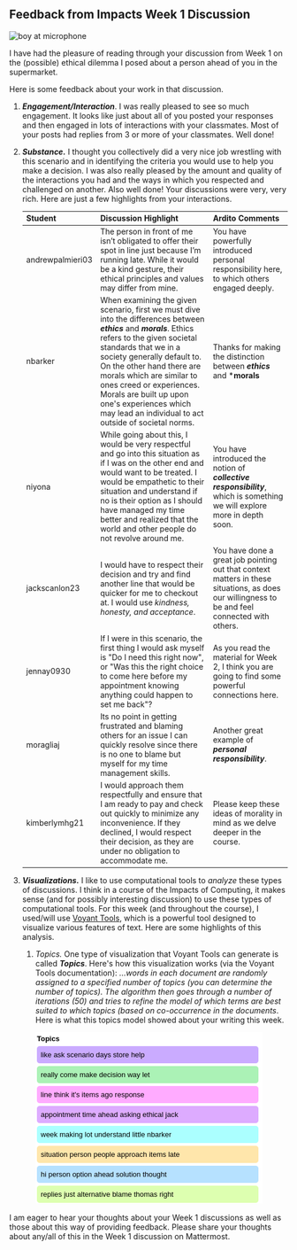 ## Feedback from Impacts Week 1 Discussion

![boy at microphone](https://images.unsplash.com/photo-1453738773917-9c3eff1db985?q=80&w=1770&auto=format&fit=crop&ixlib=rb-4.0.3&ixid=M3wxMjA3fDB8MHxwaG90by1wYWdlfHx8fGVufDB8fHx8fA%3D%3D)

I have had the pleasure of reading through your discussion from Week 1 on the (possible) ethical dilemma I posed about a person ahead of you in the supermarket.

Here is some feedback about your work in that discussion.

1. ***Engagement/Interaction***. I was really pleased to see so much engagement. It looks like just about all of you posted your responses and then engaged in lots of interactions with your classmates. Most of your posts had replies from 3 or more of your classmates. Well done!

2. ***Substance.*** I thought you collectively did a very nice job wrestling with this scenario and in identifying the criteria you would use to help you make a decision. I was also really pleased by the amount and quality of the interactions you had and the ways in which you respected and challenged on another. Also well done! Your discussions were very, very rich. Here are just a few highlights from your interactions.

   | Student          | Discussion Highlight                                         | Ardito Comments                                              |
   | ---------------- | ------------------------------------------------------------ | ------------------------------------------------------------ |
   | andrewpalmieri03 | The person in front of me isn’t obligated to offer their spot in line just because I’m running late. While it would be a kind gesture, their ethical principles and values may differ from mine. | You have powerfully introduced personal responsibility here, to which others engaged deeply. |
   | nbarker          | When examining the given scenario, first we must dive into the differences between ***ethics*** and ***morals***. Ethics refers to the given societal standards that we in a society generally default to. On the other hand there are morals which are similar to ones creed or experiences. Morals are built up upon one's experiences which may lead an individual to act outside of societal norms. | Thanks for making the distinction between ***ethics*** and ***morals** |
   | niyona           | While going about this, I would be very respectful and go into this situation as if I was on the other end and would want to be treated. I would be empathetic to their situation and understand if no is their option as I should have managed my time better and realized that the world and other people do not revolve around me. | You have introduced the notion of ***collective responsibility***, which is something we will explore more in depth soon. |
   | jackscanlon23    | I would have to respect their decision and try and find another line that would be quicker for me to checkout at. I would use *kindness, honesty, and acceptance*. | You have done a great job pointing out that context matters in these situations, as does our willingness to be and feel connected with others. |
   | jennay0930       | If I were in this scenario, the first thing I would ask myself is "Do I need this right now", or "Was this the right choice to come here before my appointment knowing anything could happen to set me back"? | As you read the material for Week 2, I think you are going to find some powerful connections here. |
   | moragliaj        | Its no point in getting frustrated and blaming others for an issue I can quickly resolve since there is no one to blame but myself for my time management skills. | Another great example of ***personal responsibility***.      |
   | kimberlymhg21    | I would approach them respectfully and ensure that I am ready to pay and check out quickly to minimize any inconvenience. If they declined, I would respect their decision, as they are under no obligation to accommodate me. | Please keep these ideas of morality in mind as we delve deeper in the course. |

   

3. ***Visualizations.*** I like to use computational tools to *analyze* these types of discussions. I think in a course of the Impacts of Computing, it makes sense (and for possibly interesting discussion) to use these types of computational tools. For this week (and throughout the course), I used/will use [Voyant Tools](https://voyant-tools.org/), which is a powerful tool designed to visualize various features of text. Here are some highlights of this analysis.

   1. *Topics.*  One type of visualization that Voyant Tools can generate is called ***Topics***. Here's how this visualization works (via the Voyant Tools documentation): *…words in each document are randomly assigned to a specified number of topics (you can determine the number of topics). The algorithm then goes through a number of iterations (50) and tries to refine the model of which terms are best suited to which topics (based on co-occurrence in the documents*. Here is what this topics model showed about your writing this week.

      ![chart](https://github.com/drardito/ImpactsofComputingSp2025/blob/main/Images/Impacts%20Week%201%20Topics.png?raw=true)
   
      
   

I am eager to hear your thoughts about your Week 1 discussions as well as those about this way of providing feedback. Please share your thoughts about any/all of this in the Week 1 discussion on Mattermost.
